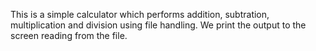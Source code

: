 This is a simple calculator which performs addition, subtration, multiplication and division using file handling. We print the output to the screen reading from the file.
